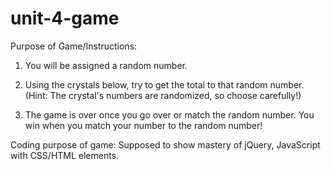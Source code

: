 # unit-4-game

Purpose of Game/Instructions:

1. You will be assigned a random number.

2. Using the crystals below, try to get the total to that random number. (Hint: The crystal's numbers are randomized, so choose carefully!)

3. The game is over once you go over or match the random number. You win when you match your number to the random number!

Coding purpose of game: Supposed to show mastery of jQuery, JavaScript with CSS/HTML elements.